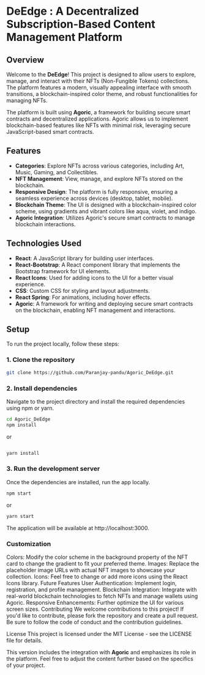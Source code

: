 # DeEdge :  A Decentralized Subscription-Based Content Management Platform

## Overview
Welcome to the **DeEdge**! This project is designed to allow users to explore, manage, and interact with their NFTs (Non-Fungible Tokens) collections. The platform features a modern, visually appealing interface with smooth transitions, a blockchain-inspired color theme, and robust functionalities for managing NFTs.

The platform is built using **Agoric**, a framework for building secure smart contracts and decentralized applications. Agoric allows us to implement blockchain-based features like NFTs with minimal risk, leveraging secure JavaScript-based smart contracts.

## Features
- **Categories**: Explore NFTs across various categories, including Art, Music, Gaming, and Collectibles.
- **NFT Management**: View, manage, and explore NFTs stored on the blockchain.
- **Responsive Design**: The platform is fully responsive, ensuring a seamless experience across devices (desktop, tablet, mobile).
- **Blockchain Theme**: The UI is designed with a blockchain-inspired color scheme, using gradients and vibrant colors like aqua, violet, and indigo.
- **Agoric Integration**: Utilizes Agoric's secure smart contracts to manage blockchain interactions.

## Technologies Used
- **React**: A JavaScript library for building user interfaces.
- **React-Bootstrap**: A React component library that implements the Bootstrap framework for UI elements.
- **React Icons**: Used for adding icons to the UI for a better visual experience.
- **CSS**: Custom CSS for styling and layout adjustments.
- **React Spring**: For animations, including hover effects.
- **Agoric**: A framework for writing and deploying secure smart contracts on the blockchain, enabling NFT management and interactions.

## Setup

To run the project locally, follow these steps:

### 1. Clone the repository
```bash
git clone https://github.com/Paranjay-pandu/Agoric_DeEdge.git
```

### 2. Install dependencies
Navigate to the project directory and install the required dependencies using npm or yarn.

```bash
cd Agoric_DeEdge
npm install
```
or

```bash

yarn install
```
### 3. Run the development server
Once the dependencies are installed, run the app locally.

```bash
npm start
```
or

```bash
yarn start
```
The application will be available at http://localhost:3000.


### Customization
Colors: Modify the color scheme in the background property of the NFT card to change the gradient to fit your preferred theme.
Images: Replace the placeholder image URLs with actual NFT images to showcase your collection.
Icons: Feel free to change or add more icons using the React Icons library.
Future Features
User Authentication: Implement login, registration, and profile management.
Blockchain Integration: Integrate with real-world blockchain technologies to fetch NFTs and manage wallets using Agoric.
Responsive Enhancements: Further optimize the UI for various screen sizes.
Contributing
We welcome contributions to this project! If you'd like to contribute, please fork the repository and create a pull request. Be sure to follow the code of conduct and the contribution guidelines.

License
This project is licensed under the MIT License - see the LICENSE file for details.


This version includes the integration with **Agoric** and emphasizes its role in the platform. Feel free to adjust the content further based on the specifics of your project.
